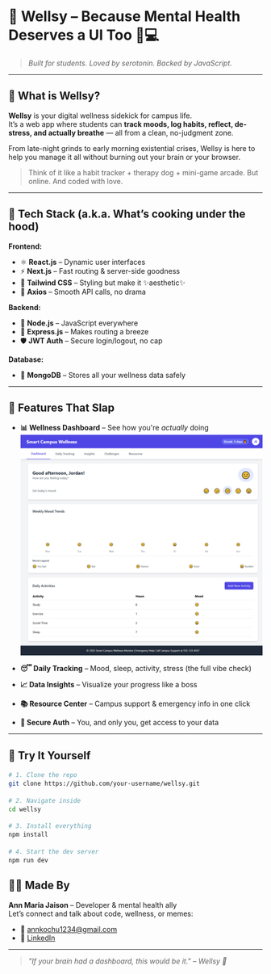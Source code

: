 # 🌿 Wellsy – Because Mental Health Deserves a UI Too 🧠💻

> *Built for students. Loved by serotonin. Backed by JavaScript.*

---

## 👋 What is Wellsy?

**Wellsy** is your digital wellness sidekick for campus life.  
It’s a web app where students can **track moods, log habits, reflect, de-stress, and actually breathe** — all from a clean, no-judgment zone.  

From late-night grinds to early morning existential crises, Wellsy is here to help you manage it all without burning out your brain or your browser.

> Think of it like a habit tracker + therapy dog + mini-game arcade. But online. And coded with love.

---

## 🔧 Tech Stack (a.k.a. What’s cooking under the hood)

**Frontend:**
- ⚛️ **React.js** – Dynamic user interfaces  
- ⚡ **Next.js** – Fast routing & server-side goodness  
- 🎨 **Tailwind CSS** – Styling but make it ✨aesthetic✨  
- 📡 **Axios** – Smooth API calls, no drama

**Backend:**
- 🧠 **Node.js** – JavaScript everywhere  
- 🚀 **Express.js** – Makes routing a breeze  
- 🛡️ **JWT Auth** – Secure login/logout, no cap

**Database:**
- 🍃 **MongoDB** – Stores all your wellness data safely

---

## 🌟 Features That Slap

- **📊 Wellness Dashboard** – See how you're *actually* doing
![Dashboard](public/Dashboard.png)

- **😴 Daily Tracking** – Mood, sleep, activity, stress (the full vibe check)
- **📈 Data Insights** – Visualize your progress like a boss
- **📚 Resource Center** – Campus support & emergency info in one click
- **🔐 Secure Auth** – You, and only you, get access to your data

---

## 🧪 Try It Yourself

```bash
# 1. Clone the repo
git clone https://github.com/your-username/wellsy.git

# 2. Navigate inside
cd wellsy

# 3. Install everything
npm install

# 4. Start the dev server
npm run dev
```
## 👨‍💻 Made By

**Ann Maria Jaison** – Developer & mental health ally  
Let’s connect and talk about code, wellness, or memes:

- 📧 annkochu1234@gmail.com
- 💼 [LinkedIn](https://www.linkedin.com/in/annmariajaison/)  

---

> _"If your brain had a dashboard, this would be it." – Wellsy 💚_
